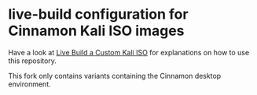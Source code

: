 # live-build configuration for Cinnamon Kali ISO images

Have a look at [Live Build a Custom Kali ISO](https://www.kali.org/docs/development/live-build-a-custom-kali-iso/) for explanations on how to use this repository.

This fork only contains variants containing the Cinnamon desktop environment.
